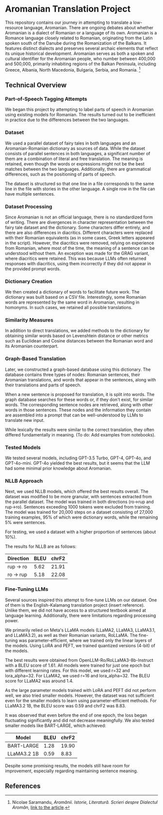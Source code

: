 # Aromanian Translation Project

This repository contains our journey in attempting to translate a low-resource language, Aromanian. There are ongoing debates about whether Aromanian is a dialect of Romanian or a language of its own. Aromanian is a Romance language closely related to Romanian, originating from the Latin spoken south of the Danube during the Romanization of the Balkans. It features distinct dialects and preserves several archaic elements that reflect its unique historical development. Aromanian serves as both a spoken and cultural identifier for the Aromanian people, who number between 400,000 and 500,000, primarily inhabiting regions of the Balkan Peninsula, including Greece, Albania, North Macedonia, Bulgaria, Serbia, and Romania. [^1]

## Technical Overview

### Part-of-Speech Tagging Attempts
We began this project by attempting to label parts of speech in Aromanian using existing models for Romanian. The results turned out to be inefficient in practice due to the differences between the two languages.

### Dataset
We used a parallel dataset of fairy tales in both languages and an Aromanian-Romanian dictionary as sources of data. While the dataset consists of parallel sentences in both languages, a significant number of them are a combination of literal and free translation. The meaning is retained, even though the words or expressions might not be the best matches between the two languages. Additionally, there are grammatical differences, such as the positioning of parts of speech.

The dataset is structured so that one line in a file corresponds to the same line in the file with stories in the other language. A single row in the file can have multiple sentences.

### Dataset Processing
Since Aromanian is not an official language, there is no standardized form of writing. There are divergences in character representation between the fairy tale dataset and the dictionary. Some characters differ entirely, and there are also differences in diacritics. Different characters were replaced with their Romanian equivalents (as in some cases, Greek letters appeared in the script). However, the diacritics were removed, relying on experience from Romanian, where most of the time, the meaning of a sentence can be understood without them. An exception was made for the GRAG variant, where diacritics were retained. This was because LLMs often returned responses with diacritics, using them incorrectly if they did not appear in the provided prompt words.

### Dictionary Creation
We then created a dictionary of words to facilitate future work. The dictionary was built based on a CSV file. Interestingly, some Romanian words are represented by the same word in Aromanian, resulting in homonyms. In such cases, we retained all possible translations. 

### Similarity Measures
In addition to direct translations, we added methods to the dictionary for obtaining similar words based on Levenshtein distance or other metrics such as Euclidean and Cosine distances between the Romanian word and its Aromanian counterpart.

### Graph-Based Translation
Later, we constructed a graph-based database using this dictionary. The database contains three types of nodes: Romanian sentences, their Aromanian translations, and words that appear in the sentences, along with their translations and parts of speech.

When a new sentence is proposed for translation, it is split into words. The graph database searches for these words or, if they don't exist, for similar words. The corresponding sentence nodes are retrieved, along with other words in those sentences. These nodes and the information they contain are assembled into a prompt that can be well-understood by LLMs to translate new input.

While lexically the results were similar to the correct translation, they often differed fundamentally in meaning. (To do: Add examples from notebooks).

### Tested Models
We tested several models, including GPT-3.5 Turbo, GPT-4, GPT-4o, and GPT-4o-mini. GPT-4o yielded the best results, but it seems that the LLM had some minimal prior knowledge about Aromanian.

### NLLB Approach
Next, we used NLLB models, which offered the best results overall. The dataset was modified to be more granular, with sentences extracted from the parallel dataset. The model was trained in both directions (ro→rup and rup→ro). Sentences exceeding 1000 tokens were excluded from training. The model was trained for 20,000 steps on a dataset consisting of 27,000 training examples, 95% of which were dictionary words, while the remaining 5% were sentences. 

For testing, we used a dataset with a higher proportion of sentences (about 10%). 

The results for NLLB are as follows:

| Direction  | BLEU | chrF2 |
|------------|------|-------|
| rup → ro   | 5.62 | 21.91 |
| ro → rup   | 5.18 | 22.08 |

### Fine-Tuning LLMs
Several sources inspired this attempt to fine-tune LLMs on our dataset. One of them is the English-Kalamang translation project (insert reference). Unlike them, we did not have access to a structured textbook aimed at language learning. Additionally, there were limitations regarding processing power.

We primarily relied on Meta's LLaMA models (LLaMA2, LLaMA3, LLaMA3.1, and LLaMA3.2), as well as their Romanian variants, RoLLaMA. The fine-tuning was parameter-efficient, where we trained only the linear layers of the models. Using LoRA and PEFT, we trained quantized versions (4-bit) of the models.

The best results were obtained from OpenLLM-Ro/RoLLaMA3-8b-Instruct with a BLEU score of 1.61. All models were trained for just one epoch but with different learning rates. For this model, we used r=32 and lora_alpha=32. For LLaMA2, we used r=16 and lora_alpha=32. The BLEU score for LLaMA2 was around 1.4.

As the large parameter models trained with LoRA and PEFT did not perform well, we also tried smaller models. However, the dataset was not sufficient even for the smaller models to learn using parameter-efficient methods. For LLaMA3.2 1B, the BLEU score was 0.59 and chrF2 was 8.83. 

It was observed that even before the end of one epoch, the loss began fluctuating significantly and did not decrease meaningfully. We also tested smaller models like BART-LARGE, which achieved:

| Model        | BLEU | chrF2 |
|--------------|------|-------|
| BART-LARGE   | 1.28 | 19.90 |
| LLaMA3.2 1B  | 0.59 | 8.83  |

Despite some promising results, the models still have room for improvement, especially regarding maintaining sentence meaning.


## References

[^1]: Nicolae Saramandu, *Aromânii. Istorie, Literatură. Scrieri despre Dialectul Aromân*, [link to the article](https://lingv.ro/wp-content/uploads/2024/06/Art_10_NICOLAE-SARAMANDU-Aromanii_177-206.pdf).
